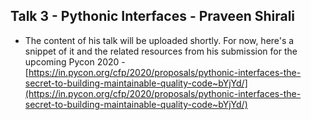 ## Talk 3 - Pythonic Interfaces - Praveen Shirali

- The content of his talk will be uploaded shortly. For now, here's a snippet of it and the related resources from his submission for the upcoming Pycon 2020 - [https://in.pycon.org/cfp/2020/proposals/pythonic-interfaces-the-secret-to-building-maintainable-quality-code~bYjYd/](https://in.pycon.org/cfp/2020/proposals/pythonic-interfaces-the-secret-to-building-maintainable-quality-code~bYjYd/)
